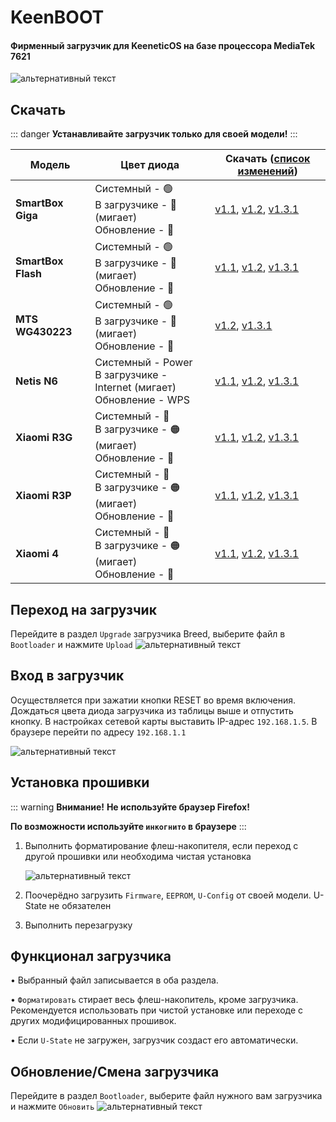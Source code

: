 # KeenBOOT

#### Фирменный загрузчик для KeeneticOS на базе процессора MediaTek 7621

![альтернативный текст](/assets/images/wiki/helpful/keenboot/main.png)

## Скачать

::: danger
**Устанавливайте загрузчик только для своей модели!**
:::

| Модель             | Цвет диода                                                                   | Скачать ([список изменений](https://t.me/keeneticported/7905))                                                                                                                                    |
|--------------------|------------------------------------------------------------------------------|---------------------------------------------------------------------------------------------------------------------------------------------------------------------------------------------------|
| **SmartBox Giga**  | Системный - 🟢<br/>В загрузчике - 🔵 (мигает) <br/>Обновление - 🔴           | [v1.1](/assets/files/keenboot/v1.1/KeenBOOT-SB_Giga_v1.1.bin), [v1.2](/assets/files/keenboot/v1.2/KeenBOOT-SB_Giga_v1.2.bin), [v1.3.1](/assets/files/keenboot/v1.3.1/KeenBOOT-SB_Giga_v1.3.1.bin)       |
| **SmartBox Flash** | Системный - 🟢<br/>В загрузчике - 🔵 (мигает) <br/>Обновление - 🔴           | [v1.1](/assets/files/keenboot/v1.1/KeenBOOT-SB_Flash_v1.1.bin), [v1.2](/assets/files/keenboot/v1.2/KeenBOOT-SB_Flash_v1.2.bin), [v1.3.1](/assets/files/keenboot/v1.3.1/KeenBOOT-SB_Flash_v1.3.1.bin)    |
| **MTS WG430223**   | Системный - 🟢<br/>В загрузчике - 🔴 (мигает) <br/>Обновление - 🔴           | [v1.2](/assets/files/keenboot/v1.2/KeenBOOT-MTS_WG430223_v1.2.bin), [v1.3.1](/assets/files/keenboot/v1.3.1/KeenBOOT-MTS_WG430223_v1.3.1.bin)                                                            |
| **Netis N6**       | Системный - Power<br/>В загрузчике - Internet (мигает) <br/>Обновление - WPS | [v1.1](/assets/files/keenboot/v1.1/KeenBOOT-Netis_N6_v1.1.bin), [v1.2](/assets/files/keenboot/v1.2/KeenBOOT-Netis_N6_v1.2.bin), [v1.3.1](/assets/files/keenboot/v1.3.1/KeenBOOT-Netis_N6_v1.3.1.bin)    |
| **Xiaomi R3G**     | Системный - 🔵<br/>В загрузчике - 🟠 (мигает) <br/>Обновление - 🔴           | [v1.1](/assets/files/keenboot/v1.1/KeenBOOT-Xiaomi_3G_v1.1.bin), [v1.2](/assets/files/keenboot/v1.2/KeenBOOT-Xiaomi_3G_v1.2.bin), [v1.3.1](/assets/files/keenboot/v1.3.1/KeenBOOT-Xiaomi_3G_v1.3.1.bin) |
| **Xiaomi R3P**     | Системный - 🔵<br/>В загрузчике - 🟠 (мигает) <br/>Обновление - 🔴           | [v1.1](/assets/files/keenboot/v1.1/KeenBOOT-Xiaomi_3P_v1.1.bin), [v1.2](/assets/files/keenboot/v1.2/KeenBOOT-Xiaomi_3P_v1.2.bin), [v1.3.1](/assets/files/keenboot/v1.3.1/KeenBOOT-Xiaomi_3P_v1.3.1.bin) |
| **Xiaomi 4**       | Системный - 🔵<br/>В загрузчике - 🟠 (мигает) <br/>Обновление - 🔴           | [v1.1](/assets/files/keenboot/v1.1/KeenBOOT-Xiaomi_4_v1.1.bin), [v1.2](/assets/files/keenboot/v1.2/KeenBOOT-Xiaomi_4_v1.2.bin), [v1.3.1](/assets/files/keenboot/v1.3.1/KeenBOOT-Xiaomi_4_v1.3.1.bin)    |

## Переход на загрузчик

Перейдите в раздел `Upgrade` загрузчика Breed, выберите файл в `Bootloader` и нажмите `Upload`
![альтернативный текст](/assets/images/wiki/helpful/breed/upgrade.png)

## Вход в загрузчик

Осуществляется при зажатии кнопки RESET во время включения. Дождаться цвета диода загрузчика из таблицы выше и отпустить кнопку. В настройках сетевой карты выставить IP-адрес `192.168.1.5`.
В браузере перейти по адресу `192.168.1.1`

![альтернативный текст](/assets/images/wiki/helpful/keenboot/network.png)

## Установка прошивки

::: warning **Внимание!**
**Не используйте браузер Firefox!**

**По возможности используйте `инкогнито` в браузере**
:::

1. Выполнить форматирование флеш-накопителя, если переход с другой прошивки или необходима чистая установка

   ![альтернативный текст](/assets/images/wiki/helpful/keenboot/erase.png)
2. Поочерёдно загрузить `Firmware`, `EEPROM`, `U-Config` от своей модели. U-State не обязателен
3. Выполнить перезагрузку

## Функционал загрузчика

• Выбранный файл записывается в оба раздела.

• `Форматировать` стирает весь флеш-накопитель, кроме загрузчика. Рекомендуется использовать при чистой установке или переходе с других модифицированных прошивок.

• Если `U-State` не загружен, загрузчик создаст его автоматически.

## Обновление/Смена загрузчика

Перейдите в раздел `Bootloader`, выберите файл нужного вам загрузчика и нажмите `Обновить`
![альтернативный текст](/assets/images/wiki/helpful/keenboot/update.png)